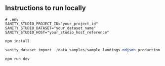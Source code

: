 ## Instructions to run locally

```
# .env
SANITY_STUDIO_PROJECT_ID="your_project_id"
SANITY_STUDIO_DATASET="your_dataset_name"
SANITY_STUDIO_HOST="your_studio_host_reference"
```

```powershell
npm install
```

```powershell
sanity dataset import ./data_samples/sample_landings.ndjson production --replace
```

```powershell
npm run dev
```